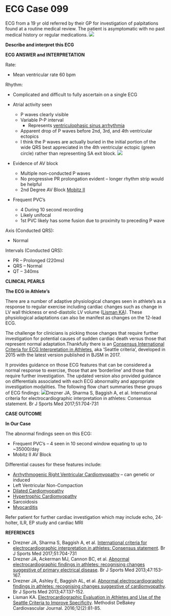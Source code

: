 # ECG Case 099


ECG from a 19 yr old referred by their GP for investigation of palpitations found at a routine medical review. The patient is asymptomatic with no past medical history or regular medications.
![](https://litfl.com/wp-content/uploads/2018/08/ECG-Case-099-LITFL-Top-100-EKG.jpeg)



**Describe and interpret this ECG** 

**ECG ANSWER and INTERPRETATION** 


Rate:

- Mean ventricular rate 60 bpm


Rhythm:

- Complicated and difficult to fully ascertain on a single ECG
- Atrial activity seen
	- P waves clearly visible
	- Variable P-P interval 
		- Represents [ventriculophasic sinus arrhythmia](https://litfl.com/ecg-case-090/)
	- Apparent drop of P waves before 2nd, 3rd, and 4th ventricular ectopics
	- I think the P waves are actually buried in the initial portion of the wide QRS best appreciated in the 4th ventricular ectopic (green circle) rather than representing SA exit block.
![](https://litfl.com/wp-content/uploads/2019/03/ECG-Case-099b-LITFL-Top-100-EKG.jpg)

- Evidence of AV block
	- Multiple non-conducted P waves
	- No progressive PR prolongation evident – longer rhythm strip would be helpful
	- 2nd Degree AV Block [Mobitz II](https://litfl.com/av-block-2nd-degree-mobitz-ii-hay-block/)
- Frequent PVC’s
	- 4 During 10 second recording
	- Likely unifocal
	- 1st PVC likely has some fusion due to proximity to preceding P wave


Axis (Conducted QRS):

- Normal


Intervals (Conducted QRS):

- PR – Prolonged (220ms)
- QRS – Normal
- QT – 340ms

**CLINICAL PEARLS** 



**The ECG in Athlete’s** 


There are a number of adaptive physiological changes seen in athlete’s as a response to regular exercise including cardiac changes such as change in LV wall thickness or end-diastolic LV volume ([Lisman KA](https://www.ncbi.nlm.nih.gov/pmc/articles/PMC4969031/)). These physiological adaptations can also be manifest as changes on the 12-lead ECG.


The challenge for clinicians is picking those changes that require further investigation for potential causes of sudden cardiac death versus those that represent normal adaptation.Thankfully there is an [Consensus International Criteria for ECG Interpretation in Athletes](http://bjsm.bmj.com/content/51/9/704), aka ‘Seattle criteria’, developed in 2015 with the latest version published in BJSM in 2017.


It provides guidance on those ECG features that can be considered a normal response to exercise, those that are ‘borderline’ and those that require further investigation. The updated version also provided guidance on differentials associated with each ECG abnormality and appropriate investigation modalities. The following flow chart summaries these groups of ECG findings:
![](https://litfl.com/wp-content/uploads/2019/03/bjsports-2017-May-51-9-704-F1.large_.jpg)Drezner JA, Sharma S, Baggish A, et al. International criteria for electrocardiographic interpretation in athletes: Consensus statement. Br J Sports Med 2017;51:704-731

**CASE OUTCOME** 



**In Our Case** 


The abnormal findings seen on this ECG:

- Frequent PVC’s – 4 seen in 10 second window equating to up to ~35000/day 
- Mobitz II AV Block


Differential causes for these features include:


- [Arrhythmogenic Right Ventricular Cardiomyopathy](https://litfl.com/arrhythmogenic-right-ventricular-cardiomyopathy-arvc/) – can genetic or induced
- Left Ventricular Non-Compaction
- [Dilated Cardiomyopathy](https://litfl.com/dilated-cardiomyopathy-dcm-ecg-library/)
- [Hypertrophic Cardiomyopathy](https://litfl.com/hypertrophic-cardiomyopathy-hcm-ecg-library/)
- Sarcoidosis
- [Myocarditis](https://litfl.com/myocarditis-ecg-library/)


Refer patient for further cardiac investigation which may include echo, 24-holter, ILR, EP study and cardiac MRI

**REFERENCES** 

- Drezner JA, Sharma S, Baggish A, et al. [International criteria for electrocardiographic interpretation in athletes: Consensus statement](http://bjsm.bmj.com/content/51/9/704). Br J Sports Med 2017;51:704-731
- Drezner JA, Ackerman MJ, Cannon BC, et al. [Abnormal electrocardiographic findings in athletes: recognising changes suggestive of primary electrical disease](http://bjsm.bmj.com/content/47/3/153). Br J Sports Med 2013;47:153-167.
- Drezner JA, Ashley E, Baggish AL, et al. [Abnormal electrocardiographic findings in athletes: recognising changes suggestive of cardiomyopathy](http://bjsm.bmj.com/content/47/3/137). Br J Sports Med 2013;47:137-152.
- Lisman KA. [Electrocardiographic Evaluation in Athletes and Use of the Seattle Criteria to Improve Specificity](http://europepmc.org/articles/pmc4969031). Methodist DeBakey Cardiovascular Journal. 2016;12(2):81-85. 

